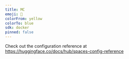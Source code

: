 ```yaml
---
title: MC
emoji: 🚀
colorFrom: yellow
colorTo: blue
sdk: docker
pinned: false
---
```


Check out the configuration reference at https://huggingface.co/docs/hub/spaces-config-reference
